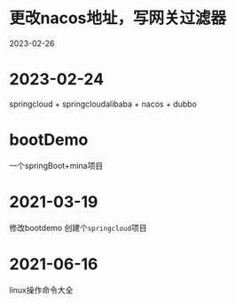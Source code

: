 # 更改nacos地址，写网关过滤器
2023-02-26

# 2023-02-24
springcloud + springcloudalibaba + nacos + dubbo

# bootDemo
一个springBoot+mina项目

# 2021-03-19
修改bootdemo
创建个```springcloud```项目


# 2021-06-16
linux操作命令大全
